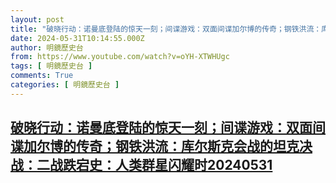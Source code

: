 ```yaml
---
layout: post
title: "破晓行动：诺曼底登陆的惊天一刻；间谍游戏：双面间谍加尔博的传奇；钢铁洪流：库尔斯克会战的坦克决战：二战跌宕史：人类群星闪耀时20240531"
date: 2024-05-31T10:14:55.000Z
author: 明鏡歷史台
from: https://www.youtube.com/watch?v=oYH-XTWHUgc
tags: [ 明鏡歷史台 ]
comments: True
categories: [ 明鏡歷史台 ]
---
```

<!--1717150495000-->
[破晓行动：诺曼底登陆的惊天一刻；间谍游戏：双面间谍加尔博的传奇；钢铁洪流：库尔斯克会战的坦克决战：二战跌宕史：人类群星闪耀时20240531](https://www.youtube.com/watch?v=oYH-XTWHUgc)
------

<div>

</div>
